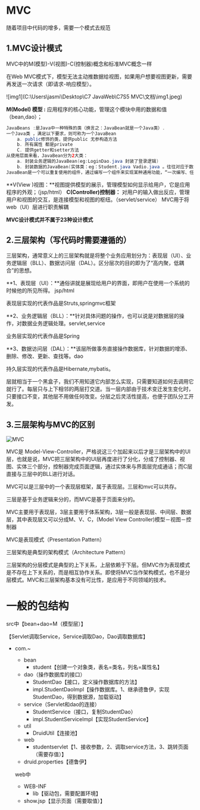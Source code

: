 # MVC

随着项目中代码的增多，需要一个模式去规范

## 1.MVC设计模式

MVC中的M(模型)-V(视图)-C(控制器)概念和标准MVC概念一样

在Web MVC模式下，模型无法主动推数据给视图，如果用户想要视图更新，需要再发送一次请求（即请求-响应模型）。

![img1](C:\Users\jasmi\Desktop\C7 JavaWeb\C7S5 MVC\文档\img1.jpeg)

**M(Model) 模型 :** 应用程序的核心功能，管理这个模块中用的数据和值（bean,dao）；

```java
JavaBeans :是Java中一种特殊的类（换言之：JavaBean就是一个Java类）.
一个Java类 ，满足以下要求，则可称为一个JavaBean
    a. public修饰的类，提供public 无参构造方法
    b. 所有属性 都是private
    C. 提供getter和setter方法
从使用层面来看，JavaBean分为2大类：
    a. 封装业务逻辑的JavaBean(eg:LoginDao.java 封装了登录逻辑)
    b. 封装数据的JavaBean(实体类：eg：Student.java Vadio.java 。往往对应于数据库中的一张表，即数据库中有个Student表，项目中就有个Student.java类)通常:表名=类名，列名=属性名
JavaBean是一个可以重复使用的组件，通过编写一个组件来实现某种通用功能，“一次编写、任何地方执行、任何地方重用”。
```

**V(View )视图：**视图提供模型的展示，管理模型如何显示给用户，它是应用程序的外观；（jsp/html）
**C(Controller)控制器：** 对用户的输入做出反应，管理用户和视图的交互，是连接模型和视图的枢纽。（servlet/service）
MVC用于将web（UI）层进行职责解耦

**MVC设计模式并不属于23种设计模式**

## 2.三层架构（写代码时需要遵循的）

三层架构，通常意义上的三层架构就是将整个业务应用划分为：表现层（UI）、业务逻辑层（BLL）、数据访问层（DAL）。区分层次的目的即为了“高内聚，低耦合”的思想。

**1、表现层（UI）：**通俗讲就是展现给用户的界面，即用户在使用一个系统的时候他的所见所得。 jsp/html

表现层实现的代表作品是Struts,springmvc框架

**2、业务逻辑层（BLL）：**针对具体问题的操作，也可以说是对数据层的操作，对数据业务逻辑处理。servlet,service

业务层实现的代表作品是Spring

**3、数据访问层（DAL）：**该层所做事务直接操作数据库，针对数据的增添、删除、修改、更新、查找等。dao

持久层实现的代表作品是Hibernate,mybatis。

层就相当于一个黑盒子，我们不用知道它内部怎么实现，只需要知道如何去调用它就行了。每层只与上下相邻的两层打交道。当一层内部由于技术变迁发生变化时，只要接口不变，其他层不用做任何改变。分层之后灵活性提高，也便于团队分工开发。

## 3.三层架构与MVC的区别

![MVC](C:\Users\jasmi\Desktop\MVC.png)

MVC是 Model-View-Controller，严格说这三个加起来以后才是三层架构中的UI层，也就是说，MVC把三层架构中的UI层再度进行了分化，分成了控制器、视图、实体三个部分，控制器完成页面逻辑，通过实体来与界面层完成通话；而C层直接与三层中的BLL进行对话。

MVC可以是三层中的一个表现层框架，属于表现层。三层和mvc可以共存。

三层是基于业务逻辑来分的，而MVC是基于页面来分的。

MVC主要用于表现层，3层主要用于体系架构，3层一般是表现层、中间层、数据层，其中表现层又可以分成M、V、C，(Model View Controller)模型－视图－控制器

MVC是表现模式（Presentation Pattern）

三层架构是典型的架构模式（Architecture Pattern）

三层架构的分层模式是典型的上下关系，上层依赖于下层。但MVC作为表现模式是不存在上下关系的，而是相互协作关系。即使将MVC当作架构模式，也不是分层模式。MVC和三层架构基本没有可比性，是应用于不同领域的技术。

# 一般的包结构

src中【bean+dao=M（模型层）】

【Servlet调取Service，Service调取Dao，Dao调取数据库】

- com.~

  - bean
    - student【创建一个对象类，表名=类名，列名=属性名】
  - dao（操作数据库的接口）
    - StudentDao【接口，定义操作数据库的方法】
    - impl.StudentDaoImpl【操作数据库。1、继承德鲁伊，实现StudentDao，得到数据源，加载驱动】
  - service（Servlet和dao的连接）
    - StudentService（接口，复制StudentDao）
    - impl.StudentServiceImpl【实现StudentService】
  - util
    - DruidUtil【连接池】
  - web
    - studentservlet【1、接收参数，2、调取service方法，3、跳转页面（需要存值）】
  - druid.properties【德鲁伊】

  web中

  - WEB-INF
    - lib【驱动包，需要配置环境】
  - show.jsp【显示页面（需要取值）】